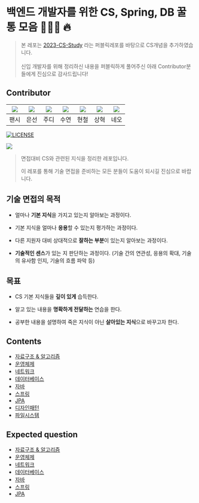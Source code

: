 # 백엔드 개발자를 위한 CS, Spring, DB 꿀통 모음 👨🏻‍💻 🔥

> 본 레포는 [2023-CS-Study](https://github.com/devSquad-study/2023-CS-Study) 라는 퍼블릭레포를 바탕으로 CS개념을 추가하였습니다.
><br><br> 신입 개발자를 위해 정리하신 내용을 퍼블릭하게 풀어주신 아래 Contributor분들에게 진심으로 감사드립니다!

## Contributor

|[![](https://github.com/devFancy.png?width=200px)](https://github.com/devFancy)|[![](https://github.com/baekeunsun.png?width=200px)](https://github.com/baekeunsun) |[![](https://github.com/ParkJungYoon.png?width=200px)](https://github.com/ParkJungYoon) | [![](https://github.com/namtndus.png?width=200px)](https://github.com/namtndus)|[![](https://github.com/BHC-Chicken.png?width=200px)](https://github.com/BHC-Chicken)|[![](https://github.com/sanghyuk2.png?width=200px)](https://github.com/sanghyuk2) |[![](https://github.com/jthugg.png?width=200px)](https://github.com/jthugg)|
|:---:|:---:|:---:|:---:|:---:|:---:|:---:|
| 팬시 | 은선 | 주디 | 수연 | 현철 | 상혁 | 네오 |

[![LICENSE](https://img.shields.io/dub/l/vibe-d.svg?style=flat-square)](https://github.com/devSquad-study/2023-CS-Study/blob/main/LICENSE.md/)

![](/etc/image/developer_interview.jpeg)



> 면접대비 CS와 관련된 지식을 정리한 레포입니다.
>
> 이 레포를 통해 기술 면접을 준비하는 모든 분들이 도움이 되시길 진심으로 바랍니다.

## 기술 면접의 목적

*   얼마나 **기본 지식**을 가지고 있는지 알아보는 과정이다.

*   기본 지식을 얼마나 **응용**할 수 있는지 평가하는 과정이다.

*   다른 지원자 대비 상대적으로 **잘하는 부분**이 있는지 알아보는 과정이다.

*   **기술적인 센스**가 있는 지 판단하는 과정이다. (기술 간의 연관성, 응용의 확대, 기술의 유사함 인지, 기술의 흐름 파악 등)

## 목표

* CS 기본 지식들을 **깊이 있게** 습득한다.

* 알고 있는 내용을 **명확하게 전달하는** 연습을 한다.

* 공부한 내용을 설명하여 죽은 지식이 아닌 **살아있는 지식**으로 바꾸고자 한다.

## Contents

* [자료구조 & 알고리즘](https://github.com/jhy0285/CS-ALL-IN-ONE/tree/main/Algorithm/README.md)
* [운영체제](https://github.com/jhy0285/CS-ALL-IN-ONE/tree/main/OS/README.md)
* [네트워크](https://github.com/jhy0285/CS-ALL-IN-ONE/tree/main/Network/README.md)
* [데이터베이스](https://github.com/jhy0285/CS-ALL-IN-ONE/tree/main/DB/README.md)
* [자바](https://github.com/jhy0285/CS-ALL-IN-ONE/tree/main/java/README.md)
* [스프링](https://github.com/jhy0285/CS-ALL-IN-ONE/tree/main/Spring/README.md)
* [JPA](https://github.com/jhy0285/CS-ALL-IN-ONE/tree/main/JPA/README.md)
* [디자인패턴](https://github.com/jhy0285/CS-ALL-IN-ONE/tree/main/Design/README.md)
* [파일시스템](https://github.com/jhy0285/CS-ALL-IN-ONE/tree/main/File_System/README.md)


## Expected question

* [자료구조 & 알고리즘](https://github.com/jhy0285/CS-ALL-IN-ONE/blob/main/Interview/algorithm_expected_question.md)
* [운영체제](https://github.com/jhy0285/CS-ALL-IN-ONE/blob/main/Interview/os_expected_question.md)
* [네트워크](https://github.com/jhy0285/CS-ALL-IN-ONE/blob/main/Interview/network_expected_question.md)
* [데이터베이스](https://github.com/jhy0285/CS-ALL-IN-ONE/blob/main/Interview/db_expected_question.md)
* [자바](https://github.com/jhy0285/CS-ALL-IN-ONE/blob/main/Interview/java_expected_question.md)
* [스프링](https://github.com/jhy0285/CS-ALL-IN-ONE/blob/main/Interview/spring_expected_question.md)
* [JPA](https://github.com/jhy0285/CS-ALL-IN-ONE/blob/main/Interview/jpa_expected_question.md)


